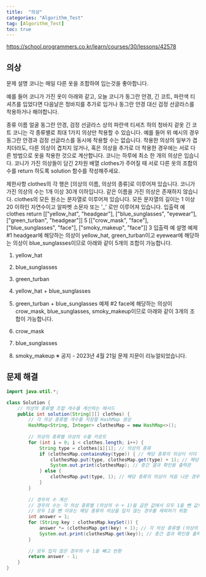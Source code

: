 ```yaml
---
title:  "의상"
categories: "Algorithm_Test"
tag: [Algorithm_Test]
toc: true
---
```


https://school.programmers.co.kr/learn/courses/30/lessons/42578

## 의상

문제 설명
코니는 매일 다른 옷을 조합하여 입는것을 좋아합니다.

예를 들어 코니가 가진 옷이 아래와 같고, 오늘 코니가 동그란 안경, 긴 코트, 파란색 티셔츠를 입었다면 다음날은 청바지를 추가로 입거나 동그란 안경 대신 검정 선글라스를 착용하거나 해야합니다.

종류	이름
얼굴	동그란 안경, 검정 선글라스
상의	파란색 티셔츠
하의	청바지
겉옷	긴 코트
코니는 각 종류별로 최대 1가지 의상만 착용할 수 있습니다. 예를 들어 위 예시의 경우 동그란 안경과 검정 선글라스를 동시에 착용할 수는 없습니다.
착용한 의상의 일부가 겹치더라도, 다른 의상이 겹치지 않거나, 혹은 의상을 추가로 더 착용한 경우에는 서로 다른 방법으로 옷을 착용한 것으로 계산합니다.
코니는 하루에 최소 한 개의 의상은 입습니다.
코니가 가진 의상들이 담긴 2차원 배열 clothes가 주어질 때 서로 다른 옷의 조합의 수를 return 하도록 solution 함수를 작성해주세요.

제한사항
clothes의 각 행은 [의상의 이름, 의상의 종류]로 이루어져 있습니다.
코니가 가진 의상의 수는 1개 이상 30개 이하입니다.
같은 이름을 가진 의상은 존재하지 않습니다.
clothes의 모든 원소는 문자열로 이루어져 있습니다.
모든 문자열의 길이는 1 이상 20 이하인 자연수이고 알파벳 소문자 또는 '_' 로만 이루어져 있습니다.
입출력 예
clothes	return
[["yellow_hat", "headgear"], ["blue_sunglasses", "eyewear"], ["green_turban", "headgear"]]	5
[["crow_mask", "face"], ["blue_sunglasses", "face"], ["smoky_makeup", "face"]]	3
입출력 예 설명
예제 #1
headgear에 해당하는 의상이 yellow_hat, green_turban이고 eyewear에 해당하는 의상이 blue_sunglasses이므로 아래와 같이 5개의 조합이 가능합니다.

1. yellow_hat
2. blue_sunglasses
3. green_turban
4. yellow_hat + blue_sunglasses
5. green_turban + blue_sunglasses
예제 #2
face에 해당하는 의상이 crow_mask, blue_sunglasses, smoky_makeup이므로 아래와 같이 3개의 조합이 가능합니다.

1. crow_mask
2. blue_sunglasses
3. smoky_makeup
※ 공지 - 2023년 4월 21일 문제 지문이 리뉴얼되었습니다.

## 문제 해결
```java
import java.util.*;

class Solution {
    // 의상의 종류별 조합 개수를 계산하는 메서드
    public int solution(String[][] clothes) {
        // 각 의상 종류별 개수를 저장할 HashMap 생성
        HashMap<String, Integer> clothesMap = new HashMap<>();
        
        // 의상의 종류별 의상의 수를 카운트
        for (int i = 0; i < clothes.length; i++) {
            String type = clothes[i][1]; // 의상의 종류
            if (clothesMap.containsKey(type)) { // 해당 종류의 의상이 이미 있으면
                clothesMap.put(type, clothesMap.get(type) + 1); // 해당 종류의 의상 개수를 1 증가시킴
                System.out.print(clothesMap); // 중간 결과 확인용 출력문
            } else {
                clothesMap.put(type, 1); // 해당 종류의 의상이 처음 나온 경우, 1로 초기화하여 추가
            }
        }
        
        // 경우의 수 계산
        // 경우의 수는 각 의상 종류별 (의상의 수 + 1)을 곱한 값에서 모두 1을 뺀 값의 곱으로 계산됨 
        // 모두 1을 뺀 이유는 해당 종류의 의상을 입지 않는 경우를 제외하기 위함
        int answer = 1;
        for (String key : clothesMap.keySet()) {
            answer *= (clothesMap.get(key) + 1); // 각 의상 종류별 (의상의 수 + 1)을 곱함
            System.out.print(clothesMap.get(key)); // 중간 결과 확인용 출력문
        }
        
        // 모두 입지 않은 경우의 수 1을 빼고 반환
        return answer - 1;
    }
}

```